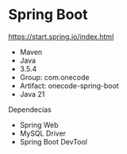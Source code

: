 # Spring Boot

https://start.spring.io/index.html

 - Maven
 - Java
 - 3.5.4
 - Group: com.onecode
 - Artifact: onecode-spring-boot
 - Java 21

Dependecias
 - Spring Web
 - MySQL Driver
 - Spring Boot DevTool

